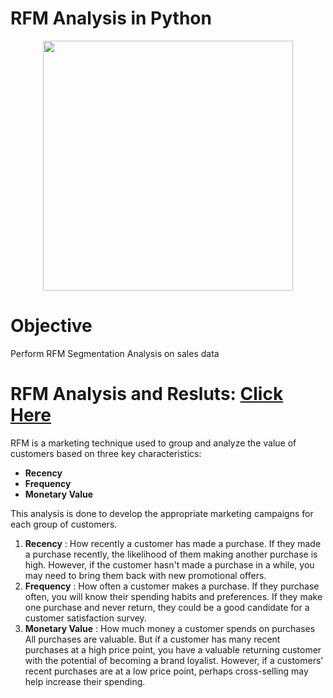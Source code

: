 # RFM Analysis in Python

<p align = "center">
<img width = 400px height = 400px src = "https://user-images.githubusercontent.com/110753469/206972523-8d562d6d-2ffb-491a-a37a-793944ba6400.png">
</p>

# Objective
Perform RFM Segmentation Analysis on sales data 

# RFM Analysis and Resluts: [Click Here](https://github.com/GabrielMacJr/RFM_Analysis_Jupyter_Notebook/blob/master/RFM_Analysis.ipynb)
RFM is a marketing technique used to group and analyze the value of customers based on three key characteristics: 
<ul>
  <li><b>Recency</b></li>
  <li><b>Frequency</b></li>
  <li><b>Monetary Value</b></li>
</ul>
This analysis is done to develop the appropriate marketing campaigns for each group of customers.

<ol>
  <li>
    <b>Recency</b> : How recently a customer has made a purchase.
If they made a purchase recently, the likelihood of them making another purchase is high.
However, if the customer hasn't made a purchase in a while, you may need to bring them back with new promotional offers.
  </li>
  
  <li>
    <b>Frequency</b> : How often a customer makes a purchase.
If they purchase often, you will know their spending habits and preferences.
If they make one purchase and never return, they could be a good candidate for a customer satisfaction survey.
  </li>
  <li>
    <b>Monetary Value</b> : How much money a customer spends on purchases
All purchases are valuable. But if a customer has many recent purchases at a high price point,
you have a valuable returning customer with the potential of becoming a brand loyalist.
However, if a customers' recent purchases are at a low price point, perhaps cross-selling may help increase their spending.
  </li>
</ol>



